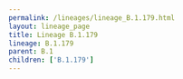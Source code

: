 ```yaml
---
permalink: /lineages/lineage_B.1.179.html
layout: lineage_page
title: Lineage B.1.179
lineage: B.1.179
parent: B.1
children: ['B.1.179']
---
```

